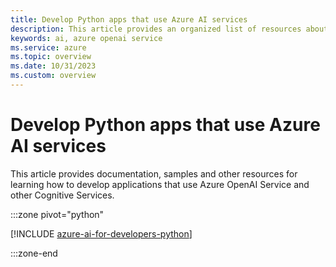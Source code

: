 ```yaml
---
title: Develop Python apps that use Azure AI services
description: This article provides an organized list of resources about Azure AI scenarios for developers, including documentation and code samples.
keywords: ai, azure openai service
ms.service: azure
ms.topic: overview
ms.date: 10/31/2023
ms.custom: overview
---
```


# Develop Python apps that use Azure AI services

This article provides documentation, samples and other resources for learning how to develop applications that use Azure OpenAI Service and other Cognitive Services.

:::zone pivot="python"

[!INCLUDE [azure-ai-for-developers-python](../intro/includes/azure-ai-for-developers-python.md)]

:::zone-end
